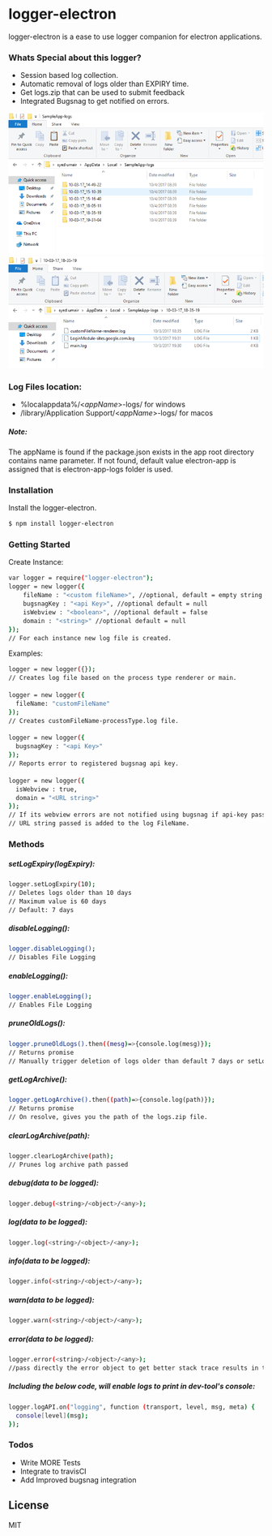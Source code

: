 # logger-electron

logger-electron is a ease to use logger companion for electron applications.

### Whats Special about this logger?
  - Session based log collection.
  - Automatic removal of logs older than EXPIRY time.
  - Get logs.zip that can be used to submit feedback
  - Integrated Bugsnag to get notified on errors.

![Sample Log File Location](https://raw.githubusercontent.com/Syed-Umair/logger/master/ScreenShots/sample1.PNG)
![Sample Log FileNames in some session folder](https://raw.githubusercontent.com/Syed-Umair/logger/master/ScreenShots/sample2.PNG)

### Log Files location:
  - %localappdata%/<*appName*>-logs/ for windows
  - <user>/library/Application Support/<*appName*>-logs/ for macos

##### Note: 

  The appName is found if the package.json exists in the app root directory contains name parameter. If not found, default value electron-app is assigned that is electron-app-logs folder is used. 

### Installation

Install the logger-electron.

```sh
$ npm install logger-electron
```

### Getting Started

Create Instance:
```sh
var logger = require("logger-electron");
logger = new logger({
    fileName : "<custom fileName>", //optional, default = empty string
    bugsnagKey : "<api Key>", //optional default = null
    isWebview : "<boolean>", //optional default = false
    domain : "<string>" //optional default = null
});
// For each instance new log file is created.
```

Examples:

```sh
logger = new logger({});
// Creates log file based on the process type renderer or main.

logger = new logger({
  fileName: "customFileName"
});
// Creates customFileName-processType.log file.

logger = new logger({
  bugsnagKey : "<api Key>"
});
// Reports error to registered bugsnag api key.

logger = new logger({
  isWebview : true, 
  domain = "<URL string>"
});
// If its webview errors are not notified using bugsnag if api-key passed.
// URL string passed is added to the log FileName.  
```

### Methods

##### setLogExpiry(logExpiry):
```sh
logger.setLogExpiry(10);
// Deletes logs older than 10 days
// Maximum value is 60 days
// Default: 7 days
```

##### disableLogging():
```sh
logger.disableLogging();
// Disables File Logging
```

##### enableLogging():
```sh
logger.enableLogging();
// Enables File Logging
```

##### pruneOldLogs():
```sh
logger.pruneOldLogs().then((mesg)=>{console.log(mesg)});
// Returns promise
// Manually trigger deletion of logs older than default 7 days or setLogExpiry(logExpiry) days
```

##### getLogArchive():
```sh
logger.getLogArchive().then((path)=>{console.log(path)});
// Returns promise
// On resolve, gives you the path of the logs.zip file.
```

##### clearLogArchive(path):
```sh
logger.clearLogArchive(path);
// Prunes log archive path passed
```

##### debug(data to be logged):
```sh
logger.debug(<string>/<object>/<any>);
```

##### log(data to be logged):
```sh
logger.log(<string>/<object>/<any>);
```

##### info(data to be logged):
```sh
logger.info(<string>/<object>/<any>);
```

##### warn(data to be logged):
```sh
logger.warn(<string>/<object>/<any>);
```

##### error(data to be logged):
```sh
logger.error(<string>/<object>/<any>);
//pass directly the error object to get better stack trace results in the bugsnag.
```

##### Including the below code, will enable logs to print in dev-tool's console:

```sh
logger.logAPI.on("logging", function (transport, level, msg, meta) {
  console[level](msg);
});
```

### Todos

 - Write MORE Tests
 - Integrate to travisCI
 - Add Improved bugsnag integration

License
----

MIT
